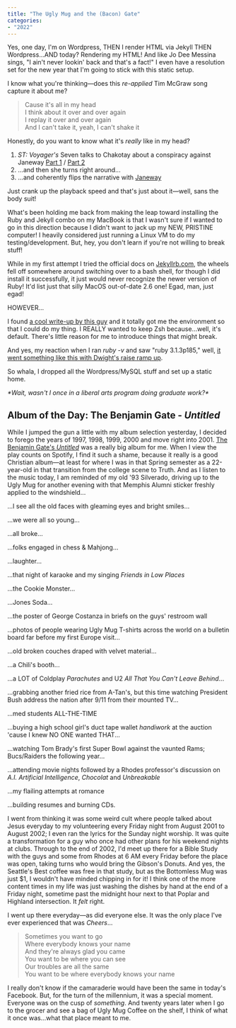 ```yaml
---
title: "The Ugly Mug and the (Bacon) Gate"
categories:
- "2022"
---
```


Yes, one day, I'm on Wordpress, THEN I render HTML via Jekyll THEN Wordpress...AND today?  Rendering my HTML!  And like Jo Dee Messina sings, "I ain't never lookin' back and that's a fact!" I even have a resolution set for the new year that I'm going to stick with this static setup. 

I know what you're thinking—does this *re-applied* Tim McGraw song capture it about me?

> Cause it's all in my head  
> I think about it over and over again  
> I replay it over and over again  
> And I can't take it, yeah, I can't shake it  

Honestly, do you want to know what it's *really* like in my head?

1. *ST: Voyager's* Seven talks to Chakotay about a conspiracy against Janeway [Part 1](https://www.youtube.com/watch?v=p7ybAt3vJNI) / [Part 2](https://www.youtube.com/watch?v=wDVa40ZkzPo)
2. ...and then she turns right around...
3. ...and coherently flips the narrative with [Janeway](https://www.youtube.com/watch?v=VRXvOgn8cOw)

Just crank up the playback speed and that's just about it—well, sans the body suit!

What's been holding me back from making the leap toward installing the Ruby and Jekyll combo on my MacBook is that  I wasn't sure if I wanted to go in this direction because I didn't want to jack up my NEW, PRISTINE computer!  I heavily considered just running a Linux VM to do my testing/development.  But, hey, you don't learn if you're not willing to break stuff! 

While in my first attempt I tried the official docs on [Jekyllrb.com](https://jekyllrb.com/docs/installation/macos/), the wheels fell off somewhere around switching over to a bash shell, for though I did install it successfully, it just would never recognize the newer version of Ruby! It'd list just that silly MacOS out-of-date 2.6 one!  Egad, man, just egad!  

HOWEVER...

I found [a cool write-up by this guy](https://www.moncefbelyamani.com/how-to-install-xcode-homebrew-git-rvm-ruby-on-mac/) and it totally got me the environment so that I could do my thing.  I REALLY wanted to keep Zsh because...well, it's default.  There's little reason for me to introduce things that might break.

And yes, my reaction when I ran *ruby -v* and saw "ruby 3.1.3p185,"  well, [it went something like this with Dwight's raise ramp up](https://www.youtube.com/watch?v=hkRjL2A41QQ).

So whala, I dropped all the Wordpress/MySQL stuff and set up a static home.  

*\*Wait, wasn't I once in a liberal arts program doing graduate work?\**

## Album of the Day: The Benjamin Gate - *Untitled*

While I jumped the gun a little with my album selection yesterday, I decided to forego the years of 1997, 1998, 1999, 2000 and move right into 2001.  [The Benjamin Gate's *Untitled*](https://open.spotify.com/album/1fPm3avdEiN8fm9V3N1iGk?si=3J971Pt7TZCMKSPMbwKXKQ) was a really big album for me. When I view the play counts on Spotify, I find it such a shame, because it really is a good Christian album—at least for where I was in that Spring semester as a 22-year-old in that transition from the college scene to Truth.  And as I listen to the music today, I am reminded of my old '93 Silverado, driving up to the Ugly Mug for another evening with that Memphis Alumni sticker freshly applied to the windshield...  

...I see all the old faces with gleaming eyes and bright smiles...

...we were all so young...

...all broke...

...folks engaged in chess & Mahjong...

...laughter...

...that night of karaoke and my singing *Friends in Low Places*

...the Cookie Monster...

...Jones Soda...

...the poster of George Costanza in briefs on the guys' restroom wall

...photos of people wearing Ugly Mug T-shirts across the world on a bulletin board far before my first Europe visit...

...old broken couches draped with velvet material...

...a Chili's booth...

...a LOT of Coldplay *Parachutes* and U2 *All That You Can't Leave Behind*...

...grabbing another fried rice from A-Tan's, but this time watching President Bush address the nation after 9/11 from their mounted TV...

...med students ALL-THE-TIME

...buying a high school girl's duct tape wallet *handiwork* at the auction 'cause I knew NO ONE wanted THAT... 

...watching Tom Brady's first Super Bowl against the vaunted Rams; Bucs/Raiders the following year...

...attending movie nights followed by a Rhodes professor's discussion on *A.I. Artificial Intelligence*, *Chocolat* and *Unbreakable*

...my flailing attempts at romance

...building resumes and burning CDs.

I went from thinking it was some weird cult where people talked about Jesus everyday to my volunteering every Friday night from August 2001 to August 2002; I even ran the lyrics for the Sunday night worship. It was quite a transformation for a guy who once had other plans for his weekend nights at clubs.  Through to the end of 2002, I'd meet up there for a Bible Study with the guys and some from Rhodes at 6 AM every Friday before the place was open, taking turns who would bring the Gibson's Donuts.  And yes, the Seattle's Best coffee was free in that study, but as the Bottomless Mug was just $1, I wouldn't have minded chipping in for it!  I think one of the more content times in my life was just washing the dishes by hand at the end of a Friday night, sometime past the midnight hour next to that Poplar and Highland intersection.  It *felt* right.

I went up there everyday—as did everyone else.  It was the only place I've ever experienced that was *Cheers*...

> Sometimes you want to go  
> Where everybody knows your name  
> And they're always glad you came  
> You want to be where you can see  
> Our troubles are all the same  
> You want to be where everybody knows your name  

I really don't know if the camaraderie would have been the same in today's Facebook.  But, for the turn of the millennium, it was a special moment.  Everyone was on the cusp of *something*.  And twenty years later when I go to the grocer and see a bag of Ugly Mug Coffee on the shelf, I think of what it once was...what that place meant to me.  
